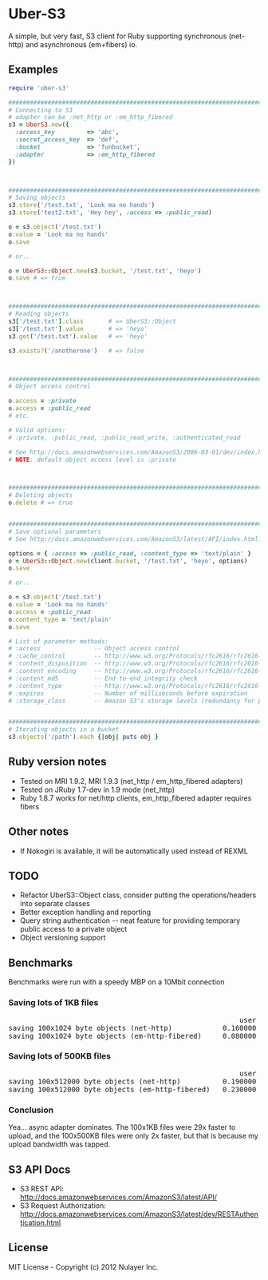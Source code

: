 # Uber-S3

A simple, but very fast, S3 client for Ruby supporting
synchronous (net-http) and asynchronous (em+fibers) io.


## Examples

```ruby
require 'uber-s3'

##########################################################################
# Connecting to S3
# adapter can be :net_http or :em_http_fibered
s3 = UberS3.new({
  :access_key         => 'abc',
  :secret_access_key  => 'def',
  :bucket             => 'funbucket',
  :adapter            => :em_http_fibered
})



##########################################################################
# Saving objects
s3.store('/test.txt', 'Look ma no hands')
s3.store('test2.txt', 'Hey hey', :access => :public_read)

o = s3.object('/test.txt')
o.value = 'Look ma no hands'
o.save

# or..

o = UberS3::Object.new(s3.bucket, '/test.txt', 'heyo')
o.save # => true



##########################################################################
# Reading objects
s3['/test.txt'].class       # => UberS3::Object
s3['/test.txt'].value       # => 'heyo'
s3.get('/test.txt').value   # => 'heyo'

s3.exists?('/anotherone')   # => false



##########################################################################
# Object access control

o.access = :private
o.access = :public_read
# etc.

# Valid options:
# :private, :public_read, :public_read_write, :authenticated_read

# See http://docs.amazonwebservices.com/AmazonS3/2006-03-01/dev/index.html?RESTAccessPolicy.html
# NOTE: default object access level is :private



##########################################################################
# Deleting objects
o.delete # => true


##########################################################################
# Save optional parameters
# See http://docs.amazonwebservices.com/AmazonS3/latest/API/index.html?RESTObjectPUT.html

options = { :access => :public_read, :content_type => 'text/plain' }
o = UberS3::Object.new(client.bucket, '/test.txt', 'heyo', options)
o.save

# or..

o = s3.object('/test.txt')
o.value = 'Look ma no hands'
o.access = :public_read
o.content_type = 'text/plain'
o.save

# List of parameter methods:
# :access               -- Object access control
# :cache_control        -- http://www.w3.org/Protocols/rfc2616/rfc2616-sec14.html#sec14.9
# :content_disposition  -- http://www.w3.org/Protocols/rfc2616/rfc2616-sec19.html#sec19.5.1
# :content_encoding     -- http://www.w3.org/Protocols/rfc2616/rfc2616-sec14.html#sec14.11
# :content_md5          -- End-to-end integrity check
# :content_type         -- http://www.w3.org/Protocols/rfc2616/rfc2616-sec14.html#sec14.17
# :expires              -- Number of milliseconds before expiration
# :storage_class        -- Amazon S3's storage levels (redundancy for price)


##########################################################################
# Iterating objects in a bucket
s3.objects('/path').each {|obj| puts obj } 

```

## Ruby version notes

* Tested on MRI 1.9.2, MRI 1.9.3 (net_http / em_http_fibered adapters)
* Tested on JRuby 1.7-dev in 1.9 mode (net_http)
* Ruby 1.8.7 works for net/http clients, em_http_fibered adapter requires fibers

## Other notes

* If Nokogiri is available, it will be automatically used instead of REXML

## TODO

* Refactor UberS3::Object class, consider putting the operations/headers into separate classes
* Better exception handling and reporting
* Query string authentication -- neat feature for providing temporary public access to a private object
* Object versioning support

## Benchmarks

Benchmarks were run with a speedy MBP on a 10Mbit connection

### Saving lots of 1KB files

<pre>
                                                       user     system      total        real
saving 100x1024 byte objects (net-http)            0.160000   0.080000   0.240000 ( 26.128499)
saving 100x1024 byte objects (em-http-fibered)     0.080000   0.030000   0.110000 (  0.917334)
</pre>

### Saving lots of 500KB files

<pre>
                                                       user     system      total        real
saving 100x512000 byte objects (net-http)          0.190000   0.740000   0.930000 ( 91.559123)
saving 100x512000 byte objects (em-http-fibered)   0.230000   0.700000   0.930000 ( 45.119033)
</pre>

### Conclusion

Yea... async adapter dominates. The 100x1KB files were 29x faster to upload, and the 100x500KB files were only 2x faster, but that is because my upload bandwidth was tapped.


## S3 API Docs

- S3 REST API: http://docs.amazonwebservices.com/AmazonS3/latest/API/
- S3 Request Authorization: http://docs.amazonwebservices.com/AmazonS3/latest/dev/RESTAuthentication.html


## License

MIT License - Copyright (c) 2012 Nulayer Inc.
